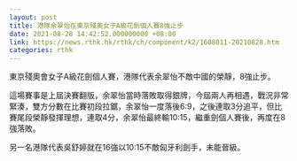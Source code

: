 ```yaml
---
layout: post
title: 港隊余翠怡在東京殘奧女子A級花劍個人賽8強止步
date: 2021-08-28 14:42:52.000000000 +08:00
link: https://news.rthk.hk/rthk/ch/component/k2/1608011-20210828.htm
categories: rthk
---
```


東京殘奧會女子A級花劍個人賽，港隊代表余翠怡不敵中國的榮靜，8強止步。

這場賽事是上屆決賽翻版，余翠怡當時落敗取得銀牌，今屆兩人再相遇，戰況非常緊湊，雙方分數在比賽初段拉鋸，余翠怡一度落後6:9，之後連取3分追平，但比賽尾段榮靜發揮理想，連取4分，余翠怡最終輸10:15，繼重劍個人賽後，再度在8強落敗。

另一名港隊代表吳舒婷就在16強以10:15不敵匈牙利劍手，未能晉級。
